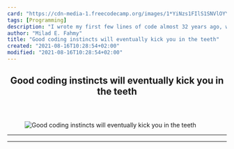 ```yaml
---
card: "https://cdn-media-1.freecodecamp.org/images/1*YiNzs1FIlS1SNVlOYYuK9g.jpeg"
tags: [Programming]
description: "I wrote my first few lines of code almost 32 years ago, when "
author: "Milad E. Fahmy"
title: "Good coding instincts will eventually kick you in the teeth"
created: "2021-08-16T10:28:54+02:00"
modified: "2021-08-16T10:28:54+02:00"
---
```

<div class="site-wrapper">
<main id="site-main" class="site-main outer">
<div class="inner">
<article class="post-full post tag-programming tag-web-development tag-education tag-design tag-tech ">
<header class="post-full-header">
<h1 class="post-full-title">Good coding instincts will eventually kick you in the teeth</h1>
</header>
<figure class="post-full-image">
<picture>
<source media="(max-width: 700px)" sizes="1px" srcset="data:image/gif;base64,R0lGODlhAQABAIAAAAAAAP///yH5BAEAAAAALAAAAAABAAEAAAIBRAA7 1w">
<source media="(min-width: 701px)" sizes="(max-width: 800px) 400px,
(max-width: 1170px) 700px,
1400px" srcset="https://cdn-media-1.freecodecamp.org/images/1*YiNzs1FIlS1SNVlOYYuK9g.jpeg 300w,
https://cdn-media-1.freecodecamp.org/images/1*YiNzs1FIlS1SNVlOYYuK9g.jpeg 600w,
https://cdn-media-1.freecodecamp.org/images/1*YiNzs1FIlS1SNVlOYYuK9g.jpeg 1000w,
https://cdn-media-1.freecodecamp.org/images/1*YiNzs1FIlS1SNVlOYYuK9g.jpeg 2000w">
<img onerror="this.style.display='none'" src="https://cdn-media-1.freecodecamp.org/images/1*YiNzs1FIlS1SNVlOYYuK9g.jpeg" alt="Good coding instincts will eventually kick you in the teeth">
</picture>
</figure>
<section class="post-full-content">
<div class="post-content">
</div>
<hr>
<hr>
</section>
</article>
</div>
</main>
</div>
<!-- Google Tag Manager (noscript) -->
<!-- End Google Tag Manager (noscript) -->
